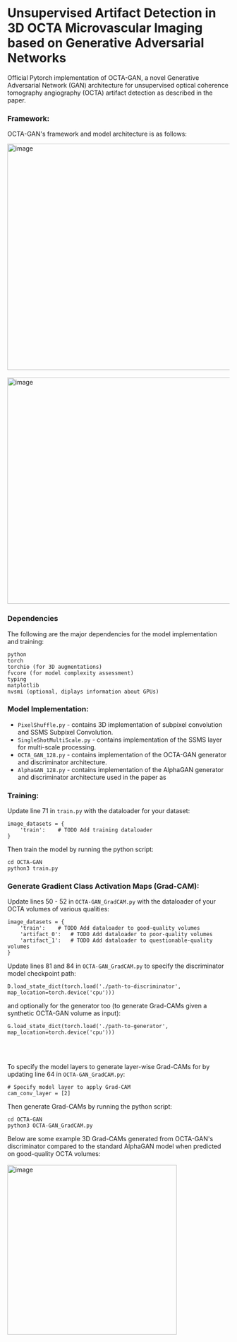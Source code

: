 # Unsupervised Artifact Detection in 3D OCTA Microvascular Imaging based on Generative Adversarial Networks
Official Pytorch implementation of OCTA-GAN, a novel Generative Adversarial Network (GAN) architecture for unsupervised optical coherence tomography angiography (OCTA) artifact detection as described in the paper.

### Framework:
OCTA-GAN's framework and model architecture is as follows:

<img width="512" alt="image" src="https://github.com/edsumpena/OCTA-GAN/assets/21966025/b83286e9-455d-4bc8-aac5-ffc94005ad12">
<br/><br/>
<img width="512" alt="image" src="https://github.com/edsumpena/OCTA-GAN/assets/21966025/0ebbd82a-38cc-4c75-a609-744302141c53">

### Dependencies

The following are the major dependencies for the model implementation and training:
```
python
torch
torchio (for 3D augmentations)
fvcore (for model complexity assessment)
typing
matplotlib
nvsmi (optional, diplays information about GPUs)
```

### Model Implementation:
- `PixelShuffle.py` - contains 3D implementation of subpixel convolution and SSMS Subpixel Convolution.
- `SingleShotMultiScale.py` - contains implementation of the SSMS layer for multi-scale processing.
- `OCTA_GAN_128.py` - contains implementation of the OCTA-GAN generator and discriminator architecture.
- `AlphaGAN_128.py` - contains implementation of the AlphaGAN generator and discriminator architecture used in the paper as 

### Training:
Update line 71 in `train.py` with the dataloader for your dataset:
```
image_datasets = {
    'train':    # TODO Add training dataloader
}
```
Then train the model by running the python script:
```
cd OCTA-GAN
python3 train.py
```

### Generate Gradient Class Activation Maps (Grad-CAM):
Update lines 50 - 52 in `OCTA-GAN_GradCAM.py` with the dataloader of your OCTA volumes of various qualities:
```
image_datasets = {
    'train':    # TODO Add dataloader to good-quality volumes
    'artifact_0':   # TODO Add dataloader to poor-quality volumes
    'artifact_1':   # TODO Add dataloader to questionable-quality volumes
}
```


Update lines 81 and 84 in `OCTA-GAN_GradCAM.py` to specify the discriminator model checkpoint path:
```
D.load_state_dict(torch.load('./path-to-discriminator', map_location=torch.device('cpu')))
```
and optionally for the generator too (to generate Grad-CAMs given a synthetic OCTA-GAN volume as input):
```
G.load_state_dict(torch.load('./path-to-generator', map_location=torch.device('cpu')))
```
<br/><br/>

To specify the model layers to generate layer-wise Grad-CAMs for by updating line 64 in `OCTA-GAN_GradCAM.py`:
```
# Specify model layer to apply Grad-CAM
cam_conv_layer = [2]
```

Then generate Grad-CAMs by running the python script:
```
cd OCTA-GAN
python3 OCTA-GAN_GradCAM.py
```

Below are some example 3D Grad-CAMs generated from OCTA-GAN's discriminator compared to the standard AlphaGAN model when predicted on good-quality OCTA volumes:
<br/><br/>
<img width="384" alt="image" src="https://github.com/edsumpena/OCTA-GAN/assets/21966025/69e40858-ec80-4126-b527-1e235b51db5d">
